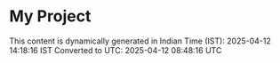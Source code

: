 # My Project

This content is dynamically generated in Indian Time (IST): 2025-04-12 14:18:16 IST
Converted to UTC: 2025-04-12 08:48:16 UTC
